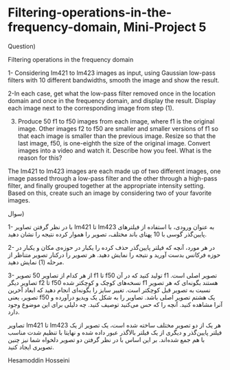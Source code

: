 # Filtering-operations-in-the-frequency-domain, Mini-Project 5

Question)

Filtering operations in the frequency domain

1- Considering Im421 to Im423 images as input, using Gaussian low-pass filters with 10 different bandwidths, smooth the image and show the result.

2-In each case, get what the low-pass filter removed once in the location domain and once in the frequency domain, and display the result. Display each image next to the corresponding image from step (1).

3. Produce 50 f1 to f50 images from each image, where f1 is the original image. Other images f2 to f50 are smaller and smaller versions of f1 so that each image is smaller than the previous image. Resize so that the last image, f50, is one-eighth the size of the original image. Convert images into a video and watch it. Describe how you feel. What is the reason for this?

The Im421 to Im423 images are each made up of two different images, one image passed through a low-pass filter and the other through a high-pass filter, and finally grouped together at the appropriate intensity setting. Based on this, create such an image by considering two of your favorite images.

سوال)

1-	با در نظر گرفتن تصاویر Im421 تا Im423 به عنوان ورودی، با استفاده از فیلترهای پایین‌گذر گوسی با 10 پهنای باند مختلف، تصویر را هموار کرده نتیجه را نشان دهید.

2-	در هر مورد، آنچه که فیلتر پایین‌گذر حذف کرده را یکبار در حوزه‌ی مکان و یکبار در حوزه فرکانس بدست آورید و نتیجه را نمایش دهید. هر تصویر را درکنار تصویر متناظر از مرحله (1) نمایش دهید.

3-	از هر کدام از تصاویر 50 تصویر f1 تا f50 تولید کنید که در آن f1 تصویر اصلی است. تصاویر دیگر f2 تا f50 نسخه‌های کوچک و کوچکتر شده f1 هستند بگونه‌ای که هر تصویر نسبت به تصویر قبل کوچکتر است. تغییر سایز را بگونه‌ای انجام دهید که ابعاد آخرین تصویر، یعنی f50 یک هشتم تصویر اصلی باشد. تصاویر را به شکل یک ویدیو درآورده و آنرا مشاهده کنید. آنچه را که حس می‌کنید توصیف کنید. چه دلیلی برای این موضوع وجود دارد.

تصاویر
Im421 تا Im423 هر یک از دو تصویر مختلف ساخته شده است، یک تصویر از یک فیلتر پایین‌گذر و دیگری از یک فیلتر بالاگذر عبور داده شده و نهایتا با تنظیم شدت مناسب با هم جمع شده‌اند. بر این اساس با در نظر گرفتن دو تصویر دلخواه شما نیز چنین تصویری ایجاد کنید.

Hesamoddin Hosseini
